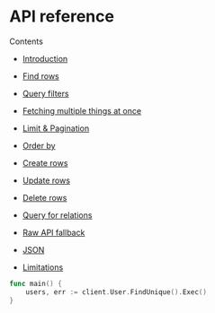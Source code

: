 # API reference

Contents

- [Introduction](01-introduction.md)

- [Find rows](02-find.md)
- [Query filters](03-filters.md)
- [Fetching multiple things at once](04-fetch.md)
- [Limit & Pagination](05-pagination.md)
- [Order by](06-order-by.md)

- [Create rows](07-create.md)
- [Update rows](08-update.md)
- [Delete rows](09-delete.md)

- [Query for relations](10-relations.md)

- [Raw API fallback](11-raw.md)
- [JSON](12-json.md)
- [Limitations](15-limitations.md)

```go
func main() {
    users, err := client.User.FindUnique().Exec()
}
```
